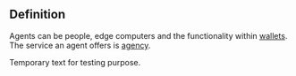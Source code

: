 ## Definition
Agents can be people, edge computers and the functionality within [wallets](https://github.com/trustoverip/acdc/wiki/_new#digital-identity-wallet). The service an agent offers is [agency](agency).

Temporary text for testing purpose.